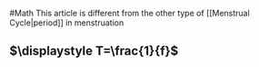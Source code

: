 #Math 
This article is different from the other type of [[Menstrual Cycle|period]] in menstruation
## $\displaystyle T=\frac{1}{f}$
